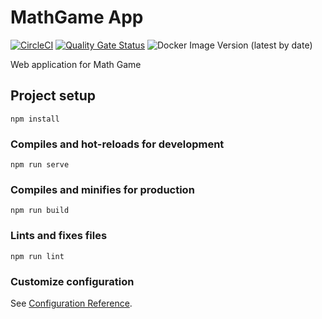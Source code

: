 # MathGame App
[![CircleCI](https://circleci.com/gh/Niek125/MathGame-app.svg?style=svg)](https://circleci.com/gh/Niek125/MathGame-app)
[![Quality Gate Status](https://sonarcloud.io/api/project_badges/measure?project=Niek125_MathGame-app&metric=alert_status)](https://sonarcloud.io/dashboard?id=Niek125_MathGame-app)
![Docker Image Version (latest by date)](https://img.shields.io/docker/v/leviathan125/math-game-app)

Web application for Math Game

## Project setup
```
npm install
```

### Compiles and hot-reloads for development
```
npm run serve
```

### Compiles and minifies for production
```
npm run build
```

### Lints and fixes files
```
npm run lint
```

### Customize configuration
See [Configuration Reference](https://cli.vuejs.org/config/).
